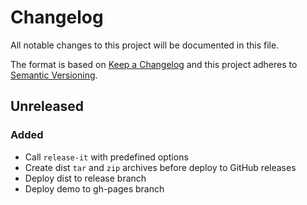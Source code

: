 # Changelog

All notable changes to this project will be documented in this file.

The format is based on [Keep a Changelog](http://keepachangelog.com/en/1.0.0/)
and this project adheres to [Semantic Versioning](http://semver.org/spec/v2.0.0.html).

## Unreleased

### Added

* Call `release-it` with predefined options
* Create dist `tar` and `zip` archives before deploy to GitHub releases
* Deploy dist to release branch
* Deploy demo to gh-pages branch
